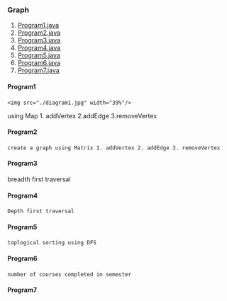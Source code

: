 ###  **Graph** ###

1. [Program1.java](#Program1)
2. [Program2.java](#Program2)
3. [Program3.java](#program3)
4. [Program4.java](#program4)
5. [Program5.java](#program5)
6. [Program6.java](#program6)
7. [Program7.java](#program7)

#### Program1
    <img src="./diagram1.jpg" width="39%"/>
 using Map 1. addVertex 2.addEdge 3.removeVertex
    
#### Program2
    create a graph using Matrix 1. addVertex 2. addEdge 3. removeVertex
#### Program3
   breadth first traversal
#### Program4
    Depth first traversal
#### Program5
    toplogical sorting using DFS
#### Program6
    number of courses completed in semester
#### Program7
